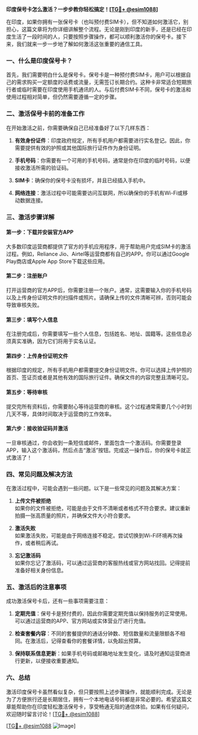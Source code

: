 **印度保号卡怎么激活？一步步教你轻松搞定！[[TG💪+ @esim1088](https://t.me/s/esim1088)]**

在印度，如果你拥有一张保号卡（也叫预付费SIM卡），但不知道如何激活它，别担心，这篇文章将为你详细讲解整个流程。无论是刚到印度的新手，还是已经在印度生活了一段时间的人，只要按照步骤操作，都可以顺利激活你的保号卡。接下来，我们就来一步一步地了解如何激活这张重要的通信工具。

### 一、什么是印度保号卡？

首先，我们需要明白什么是保号卡。保号卡是一种预付费SIM卡，用户可以根据自己的需求购买一定额度的话费或流量，无需签订长期合约。这种卡非常适合短期旅行者或临时需要在印度使用手机通讯的人。与后付费SIM卡不同，保号卡的激活和使用过程相对简单，但仍然需要遵循一定的步骤。

### 二、激活保号卡前的准备工作

在开始激活之前，你需要确保自己已经准备好了以下几样东西：

1. **有效身份证件**：印度政府规定，所有手机用户都需要进行实名登记。因此，你需要提供有效的护照或其他国际旅行证件作为身份证明。
   
2. **手机号码**：你需要有一个可用的手机号码，通常是你在印度的临时号码，以便接收激活所需的验证码。

3. **SIM卡**：确保你的保号卡没有损坏，并且已经插入手机中。

4. **网络连接**：激活过程中可能需要访问互联网，所以确保你的手机有Wi-Fi或移动数据连接。

### 三、激活步骤详解

#### 第一步：下载并安装官方APP

大多数印度运营商都提供了官方的手机应用程序，用于帮助用户完成SIM卡的激活过程。例如，Reliance Jio、Airtel等运营商都有自己的APP。你可以通过Google Play商店或Apple App Store下载这些应用。

#### 第二步：注册账户

打开运营商的官方APP后，你需要注册一个账户。通常，这需要输入你的手机号码以及上传身份证明文件的扫描件或照片。请确保上传的文件清晰可辨，否则可能会导致审核失败。

#### 第三步：填写个人信息

在注册完成后，你需要填写一些个人信息，包括姓名、地址、国籍等。这些信息必须真实准确，因为它们将用于实名认证。

#### 第四步：上传身份证明文件

根据印度的规定，所有手机用户都需要提交身份证明文件。你可以选择上传护照的首页、签证页或者是其他有效的国际旅行证件。确保文件的内容完整且清晰可见。

#### 第五步：等待审核

提交完所有资料后，你需要耐心等待运营商的审核。这个过程通常需要几个小时到几天不等，具体时间取决于运营商的工作效率。

#### 第六步：接收验证码并激活

一旦审核通过，你会收到一条短信或邮件，里面包含一个激活码。你需要登录APP，输入这个激活码，然后点击“激活”按钮。完成这一操作后，你的保号卡就正式激活了！

### 四、常见问题及解决方法

在激活过程中，可能会遇到一些问题。以下是一些常见的问题及其解决方案：

1. **上传文件被拒绝**  
   如果你的文件被拒绝，可能是由于文件不清晰或者格式不符合要求。建议重新拍摄一张高质量的照片，并确保文件大小符合要求。

2. **激活失败**  
   如果激活失败，可能是由于网络连接不稳定。尝试切换到Wi-Fi环境再次操作，或者稍后再试。

3. **忘记激活码**  
   如果你忘记了激活码，可以通过运营商的客服热线或官方网站找回。记得提前准备好相关身份信息。

### 五、激活后的注意事项

成功激活保号卡后，还有一些事项需要注意：

1. **定期充值**：保号卡是预付费的，因此你需要定期充值以保持服务的正常使用。可以通过运营商的APP、官方网站或实体营业厅进行充值。

2. **检查套餐内容**：不同的套餐提供的通话分钟数、短信数量和流量限额各不相同。在激活后，记得查看你的套餐详情，以免超出预算。

3. **保持联系信息更新**：如果手机号码或邮箱地址发生变化，请及时通知运营商进行更新，以便接收重要通知。

### 六、总结

激活印度保号卡虽然看似复杂，但只要按照上述步骤操作，就能顺利完成。无论是为了方便旅行还是长期居住，拥有一个本地电话号码都是非常必要的。希望这篇文章能帮助你在印度轻松激活保号卡，享受畅通无阻的通信体验。如果有任何疑问，欢迎随时留言讨论！[[TG💪+ @esim1088](https://t.me/s/esim1088)]

[[TG💪+ @esim1088](https://t.me/s/esim1088) ![Image](https://i.postimg.cc/4NQfJmqS/Snipaste-2025-05-13-00-14-12.png)]
